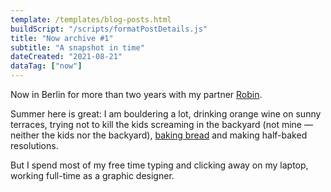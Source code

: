 ```yaml
---
template: /templates/blog-posts.html
buildScript: "/scripts/formatPostDetails.js"
title: "Now archive #1"
subtitle: "A snapshot in time"
dateCreated: "2021-08-21"
dataTag: ["now"]
---
```


Now in Berlin for more than two years with my partner [Robin](https://robinmetral.com/).

Summer here is great: I am bouldering a lot, drinking orange wine on sunny terraces, trying not to kill the kids screaming in the backyard (not mine — neither the kids nor the backyard), [baking bread](/recipes/) and making half-baked resolutions.

But I spend most of my free time typing and clicking away on my laptop, working full-time as a graphic designer.
